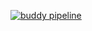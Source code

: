 [![buddy pipeline](https://app.buddy.works/trapteamccnz/trapteammainsite/pipelines/pipeline/194819/badge.svg?token=13e6beb620efc1a529044b63309c5a3d84bafe0897f0fa9b194eacee1c1906e6 "buddy pipeline")](https://app.buddy.works/trapteamccnz/trapteammainsite/pipelines/pipeline/194819)
